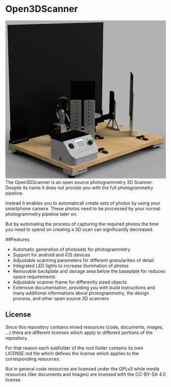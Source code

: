 # Open3DScanner
![The Open3DScanner](/images/logo.png?raw=true)
The Open3DScanner is an open source photogrammetry 3D Scanner. Despite its name it does not provide you with the full photogrammetry pipeline.

Instead it enables you to automaticall create sets of photos by using your smartphone camera. These photos need to be processed by your normal photogrammetry pipeline later on.

But by automating the process of capturing the required photos the time you need to spend on creating a 3D scan can significantly decreased.

##Features
- Automatic generation of photosets for photogrammetry
- Support for android and iOS devices
- Adjustable scanning parameters for different granularities of detail
- Integrated LED lights to increase illumination of photos
- Removable backplate and storage area below the baseplate for reduces space requirements
- Adjustable scanner frame for differently sized objects
- Extensive documentation, providing you with build instructions and many additional informations about photogrammetry, the design process, and other open source 3D scanners

## License
Since this repository contains mixed resources (code, documents, images, ...) thera are different licenses which apply to different portions of the repository.

For that reason each subfolder of the root folder contains its own LICENSE.md file which defines the license which applies to the corresponding resources.

But in general code resources are licensed under the GPLv3 while media resources (like documents and images) are licensed with the CC-BY-SA 4.0 license.